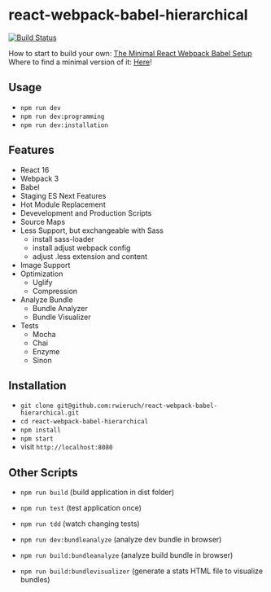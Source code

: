 # react-webpack-babel-hierarchical

[![Build Status](https://travis-ci.org/rwieruch/react-webpack-babel-hierarchical.svg?branch=master)](https://travis-ci.org/rwieruch/react-webpack-babel-hierarchical)

How to start to build your own: [The Minimal React Webpack Babel Setup](https://www.robinwieruch.de/minimal-react-webpack-babel-setup/)
Where to find a minimal version of it: [Here](https://github.com/rwieruch/minimal-react-webpack-babel-setup)!

## Usage

* `npm run dev`
* `npm run dev:programming`
* `npm run dev:installation`

## Features

* React 16
* Webpack 3
* Babel
* Staging ES Next Features
* Hot Module Replacement
* Devevelopment and Production Scripts
* Source Maps
* Less Support, but exchangeable with Sass
  * install sass-loader
  * install adjust webpack config
  * adjust .less extension and content
* Image Support
* Optimization
  * Uglify
  * Compression
* Analyze Bundle
  * Bundle Analyzer
  * Bundle Visualizer
* Tests
  * Mocha
  * Chai
  * Enzyme
  * Sinon

## Installation

* `git clone git@github.com:rwieruch/react-webpack-babel-hierarchical.git`
* `cd react-webpack-babel-hierarchical`
* `npm install`
* `npm start`
* visit `http://localhost:8080`

## Other Scripts

* `npm run build` (build application in dist folder)

* `npm run test` (test application once)
* `npm run tdd` (watch changing tests)

* `npm run dev:bundleanalyze` (analyze dev bundle in browser)
* `npm run build:bundleanalyze` (analyze build bundle in browser)
* `npm run build:bundlevisualizer` (generate a stats HTML file to visualize bundles)

